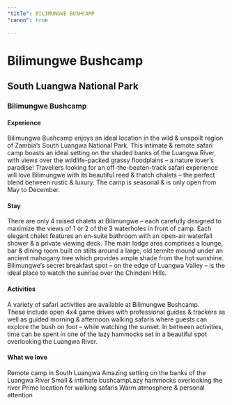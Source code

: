 ```yaml
---
"title": BILIMUNGWE BUSHCAMP
"canon": true

---
```


# Bilimungwe Bushcamp
## South Luangwa National Park
### Bilimungwe Bushcamp

#### Experience
Bilimungwe Bushcamp enjoys an ideal location in the wild &amp; unspoilt region of Zambia’s South Luangwa National Park.
This intimate &amp; remote safari camp boasts an ideal setting on the shaded banks of the Luangwa River, with views over the wildlife-packed grassy floodplains – a nature lover’s paradise!
Travellers looking for an off-the-beaten-track safari experience will love Bilimungwe with its beautiful reed &amp; thatch chalets – the perfect blend between rustic &amp; luxury.
The camp is seasonal &amp; is only open from May to December.

#### Stay
There are only 4 raised chalets at Bilimungwe – each carefully designed to maximize the views of 1 or 2 of the 3 waterholes in front of camp.
Each elegant chalet features an en-suite bathroom with an open-air waterfall shower &amp; a private viewing deck.
The main lodge area comprises a lounge, bar &amp; dining room built on stilts around a large, old termite mound under an ancient mahogany tree which provides ample shade from the hot sunshine.  
Bilimungwe’s secret breakfast spot – on the edge of Luangwa Valley – is the ideal place to watch the sunrise over the Chindeni Hills.

#### Activities
A variety of safari activities are available at Bilimungwe Bushcamp.  
These include open 4x4 game drives with professional guides &amp; trackers as well as guided morning &amp; afternoon walking safaris where guests can explore the bush on foot – while watching the sunset. 
In between activities, time can be spent in one of the lazy hammocks set in a beautiful spot overlooking the Luangwa River.


#### What we love
Remote camp in South Luangwa
Amazing setting on the banks of the Luangwa River
Small &amp; intimate bushcampLazy hammocks overlooking the river
Prime location for walking safaris
Warm atmosphere &amp; personal attention
